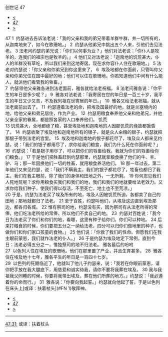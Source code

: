 ﻿





 创世记 47




* [<](bible/GEN46.md)
* [47](bible/GEN.md)
* [>](bible/GEN48.md)



 
47 
1  约瑟进去告诉法老说：「我的父亲和我的弟兄带着羊群牛群，并一切所有的，从迦南地来了，如今在歌珊地。」 
2  约瑟从他弟兄中挑出五个人来，引他们去见法老。 
3 法老问约瑟的弟兄说：「你们以何事为业？」他们对法老说：「你仆人是牧羊的，连我们的祖宗也是牧羊的。」 
4 他们又对法老说：「迦南地的饥荒甚大，仆人的羊群没有草吃，所以我们来到这地寄居。现在求你容仆人住在歌珊地。」 
5 法老对约瑟说：「你父亲和你弟兄到你这里来了， 
6  埃及地都在你面前，只管叫你父亲和你弟兄住在国中最好的地；他们可以住在歌珊地。你若知道他们中间有什么能人，就派他们看管我的牲畜。」  
7  约瑟领他父亲雅各进到法老面前，雅各就给法老祝福。 
8 法老问雅各说：「你平生的年日是多少呢？」 
9  雅各对法老说：「我寄居在世的年日是一百三十岁，我平生的年日又少又苦，不及我列祖在世寄居的年日。」 
10  雅各又给法老祝福，就从法老面前出去了。 
11  约瑟遵着法老的命，把埃及国最好的地，就是兰塞境内的地，给他父亲和弟兄居住，作为产业。 
12  约瑟用粮食奉养他父亲和他弟兄，并他父亲全家的眷属，都是照各家的人口奉养他们。 饥荒  
13 饥荒甚大，全地都绝了粮，甚至埃及地和迦南地的人因那饥荒的缘故都饿昏了。 
14  约瑟收聚了埃及地和迦南地所有的银子，就是众人籴粮的银子，约瑟就把那银子带到法老的宫里。 
15  埃及地和迦南地的银子都花尽了，埃及众人都来见约瑟，说：「我们的银子都用尽了，求你给我们粮食，我们为什么死在你面前呢？」 
16  约瑟说：「若是银子用尽了，可以把你们的牲畜给我，我就为你们的牲畜给你们粮食。」 
17 于是他们把牲畜赶到约瑟那里，约瑟就拿粮食换了他们的牛、羊、驴、马；那一年因换他们一切的牲畜，就用粮食养活他们。 
18 那一年过去，第二年他们又来见约瑟，说：「我们不瞒我主，我们的银子都花尽了，牲畜也都归了我主。我们在我主眼前，除了我们的身体和田地之外，一无所剩。 
19 你何忍见我们人死地荒呢？求你用粮食买我们和我们的地，我们和我们的地就要给法老效力。又求你给我们种子，使我们得以存活，不至死亡，地土也不至荒凉。」  
20 于是，约瑟为法老买了埃及所有的地，埃及人因被饥荒所迫，各都卖了自己的田地；那地就都归了法老。 
21 至于百姓，约瑟叫他们，从埃及这边直到埃及那边，都各归各城。 
22 惟有祭司的地，约瑟没有买，因为祭司有从法老所得的常俸。他们吃法老所给的常俸，所以他们不卖自己的地。 
23  约瑟对百姓说：「我今日为法老买了你们和你们的地，看哪，这里有种子给你们，你们可以种地。 
24 后来打粮食的时候，你们要把五分之一纳给法老，四分可以归你们做地里的种子，也做你们和你们家口孩童的食物。」 
25 他们说：「你救了我们的性命。但愿我们在我主眼前蒙恩，我们就作法老的仆人。」 
26 于是约瑟为埃及地定下常例，直到今日：法老必得五分之一，惟独祭司的地不归法老。 雅各最后的吩咐  
27  以色列人住在埃及的歌珊地。他们在那里置了产业，并且生育甚多。 
28  雅各住在埃及地十七年，雅各平生的年日是一百四十七岁。  
29  以色列的死期临近了，他就叫了他儿子约瑟来，说：「我若在你眼前蒙恩，请你把手放在我大腿底下，用慈爱和诚实待我，请你不要将我葬在埃及。 
30 我与我祖我父同睡的时候，你要将我带出埃及，葬在他们所葬的地方。」约瑟说：「我必遵着你的命而行。」 
31  雅各说：「你要向我起誓。」约瑟就向他起了誓，于是以色列在床头上[或译：扶着杖头](#FN
1)敬拜神。 
* [<](bible/GEN46.md)
* [47](bible/GEN.md)
* [>](bible/GEN48.md)





---


[47:31:](#V31)
或译：扶着杖头




---









